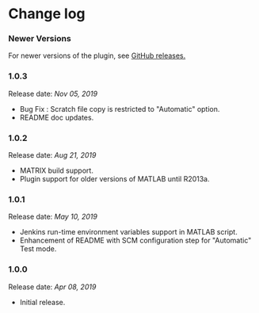 Change log
===





### Newer Versions 

For newer versions of the plugin, see [GitHub releases.](https://github.com/jenkinsci/matlab-plugin/releases)

### 1.0.3

Release date: _Nov 05, 2019_

* Bug Fix : Scratch file copy is restricted to "Automatic" option.
* README doc updates. 


### 1.0.2

Release date: _Aug 21, 2019_

* MATRIX build support. 
* Plugin support for older versions of MATLAB until R2013a.

### 1.0.1

Release date: _May 10, 2019_

* Jenkins run-time environment variables support in MATLAB script.
* Enhancement of README with SCM configuration step for "Automatic" Test mode.

### 1.0.0

Release date: _Apr 08, 2019_

* Initial release.









